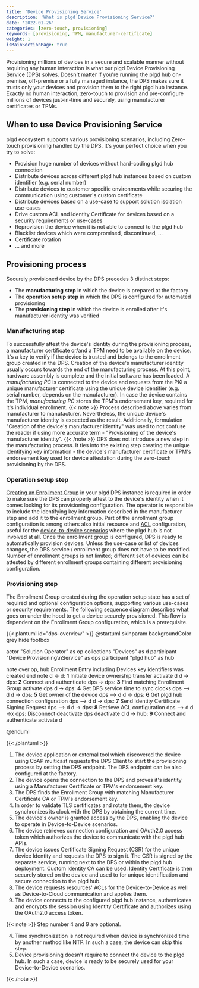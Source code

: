 ```yaml
---
title: 'Device Provisioning Service'
description: 'What is plgd Device Provisioning Service?'
date: '2022-01-26'
categories: [zero-touch, provisioning]
keywords: [provisioning, TPM, manufacturer-certificate]
weight: 1
isMainSectionPage: true
---
```


Provisioning millions of devices in a secure and scalable manner without requiring any human interaction is what our plgd Device Provisioning Service (DPS) solves. Doesn't matter if you're running the plgd hub on-premise, off-premise or a fully managed instance, the DPS makes sure it trusts only your devices and provision them to the right plgd hub instance. Exactly no human interaction, zero-touch to provision and pre-configure millions of devices just-in-time and securely, using manufacturer certificates or TPMs.

## When to use Device Provisioning Service

plgd ecosystem supports various provisioning scenarios, including Zero-touch provisioning handled by the DPS. It's your perfect choice when you try to solve:

- Provision huge number of devices without hard-coding plgd hub connection
- Distribute devices across different plgd hub instances based on custom identifier (e.g. serial number)
- Distribute devices to customer specific environments while securing the communication using customer's custom certificate
- Distribute devices based on a use-case to support solution isolation use-cases
- Drive custom ACL and Identity Certificate for devices based on a security requirements or use-cases
- Reprovision the device when it is not able to connect to the plgd hub
- Blacklist devices which were compromised, discontinued, ...
- Certificate rotation
- ... and more

## Provisioning process

Securely provisioned device by the DPS precedes 3 distinct steps:

- The **manufacturing step** in which the device is prepared at the factory
- The **operation setup step** in which the DPS is configured for automated provisioning
- The **provisioning step** in which the device is enrolled after it's manufacturer identity was verified

### Manufacturing step

To successfully attest the device's identity during the provisioning process, a manufacturer certificate or/and a TPM need to be available on the device. It's a key to verify if the device is trusted and belongs to the enrollment group created in the DPS.
Creation of the device's manufacturer identity usually occurs towards the end of the manufacturing process. At this point, hardware assembly is complete and the initial software has been loaded. A _manufacturing PC_ is connected to the device and requests from the PKI a unique manufacturer certificate using the unique device identifier (e.g. serial number, depends on the manufacturer). In case the device contains the TPM, _manufacturing PC_ stores the TPM's endorsement key, required for it's individual enrollment.
{{< note >}}
Process described above varies from manufacturer to manufacturer. Nevertheless, the unique device's manufacturer identity is expected as the result. Additionally, formulation "Creation of the device's manufacturer identity" was used to not confuse the reader if using more accurate term - "Provisioning of the device's manufacturer identity".
{{< /note >}}
DPS does not introduce a new step in the manufacturing process. It ties into the existing step creating the unique identifying key information - the device's manufacturer certificate or TPM's endorsement key used for device attestation during the zero-touch provisioning by the DPS.

### Operation setup step

[Creating an Enrollment Group]() in your plgd DPS instance is required in order to make sure the DPS can properly attest to the device's identity when it comes looking for its provisioning configuration. The operator is responsible to include the identifying key information described in the manufacturer step and add it to the enrollment group. Part of the enrollment group configuration is among others also initial resource and [ACL]() configuration, useful for the [device-to-device scenarios]() where the plgd hub is not involved at all. Once the enrollment group is configured, DPS is ready to automatically provision devices. Unless the use-case or list of devices changes, the DPS service / enrollment group does not have to be modified. Number of enrollment groups is not limited; different set of devices can be attested by different enrollment groups containing different provisioning configuration.

### Provisioning step

The Enrollment Group created during the operation setup state has a set of required and optional configuration options, supporting various use-cases or security requirements. The following sequence diagram describes what goes on under the hood to get a device securely provisioned. This flow is dependent on the Enrollment Group configuration, which is a prerequisite.

{{< plantuml id="dps-overview" >}}
@startuml
skinparam backgroundColor grey
hide footbox

actor "Solution Operator" as op
collections "Devices" as d
participant "Device Provisioning\nService" as dps
participant "plgd hub" as hub

note over op, hub
Enrollment Entry including Devices key identifiers was created
end note
d -> d: **1** Initiate device ownership transfer
activate d
d -> dps: **2** Connect and authenticate
dps -> dps: **3** Find matching Enrollment Group
activate dps
d -> dps: **4** Get DPS service time to sync clocks
dps --> d
d -> dps: **5** Get owner of the device
dps --> d
d -> dps: **6** Get plgd hub connection configuration
dps --> d
d -> dps: **7** Send Identity Certificate Signing Request
dps --> d
d -> dps: **8** Retrieve ACL configuration
dps --> d
d ->x dps: Disconnect
deactivate dps
deactivate d
d -> hub: **9** Connect and authenticate
activate d

@enduml

{{< /plantuml >}}

1. The device application or external tool which discovered the device using CoAP multicast requests the DPS Client to start the provisioning process by setting the DPS endpoint. The DPS endpoint can be also configured at the factory.
2. The device opens the connection to the DPS and proves it's identity using a Manufacturer Certificate or TPM's endorsement key.
3. The DPS finds the Enrollment Group with matching Manufacturer Certificate CA or TPM's endorsement key.
4. In order to validate TLS certificates and rotate them, the device synchronizes its clock with the DPS by obtaining the current time.
5. The device's owner is granted access by the DPS, enabling the device to operate in Device-to-Device scenarios.
6. The device retrieves connection configuration and OAuth2.0 access token which authorizes the device to communicate with the plgd hub APIs.
7. The device issues Certificate Signing Request (CSR) for the unique device Identity and requests the DPS to sign it. The CSR is signed by the separate service, running next to the DPS or within the plgd hub deployment. Custom Identity CA can be used. Identity Certificate is then securely stored on the device and used to for unique identification and secure connection to the plgd hub.
8. The device requests resources' ACLs for the Device-to-Device as well as Device-to-Cloud communication and applies them.
9. The device connects to the configured plgd hub instance, authenticates and encrypts the session using Identity Certificate and authorizes using the OAuth2.0 access token.

{{< note >}}
Step number 4 and 9 are optional.

4. Time synchronization is not required when device is synchronized time by another method like NTP. In such a case, the device can skip this step.
9. Device provisioning doesn't require to connect the device to the plgd hub. In such a case, device is ready to be securely used for your Device-to-Device scenarios.

{{< /note >}}
